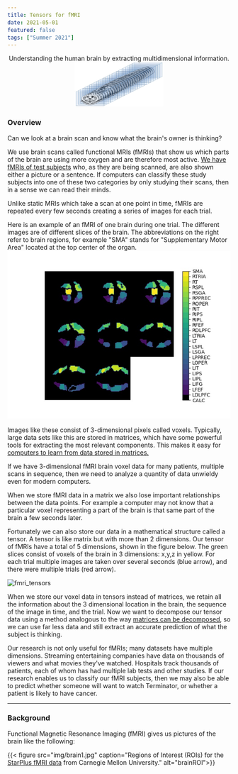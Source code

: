 ```yaml
---
title: Tensors for fMRI
date: 2021-05-01
featured: false
tags: ["Summer 2021"]
---
```


<p align="center">
Understanding the human brain by extracting multidimensional information.

 
<img width="200" height="100" src="img/tensor_neuroimaging_draft1.jpg">
</p>


<!--more-->

### Overview
Can we look at a brain scan and know what the brain's owner is thinking?

We use brain scans called functional MRIs (fMRIs) that show us which parts of the brain are using more oxygen and are therefore most active. [We have fMRIs of test subjects](http://www.cs.cmu.edu/afs/cs.cmu.edu/project/theo-81/www/)  who, as they are being scanned, are also shown either a picture or a sentence. If computers can classify these study subjects into one of these two categories by only studying their scans, then in a sense we can read their minds.

Unlike static MRIs which take a scan at one point in time, fMRIs are repeated every few seconds creating a series of images for each trial. 


Here is an example of an fMRI of one brain during one trial.  The different images are of different slices of the brain.  The abbreviations on the right refer to brain regions, for example "SMA" stands for "Supplementary Motor Area" located at the top center of the organ.  
![mainImage](img/brain1.jpg "brain1")


Images like these consist of 3-dimensional pixels called voxels.  Typically, large data sets like this are stored in matrices, which have some powerful tools for extracting the most relevant components.  This makes it easy for   [computers to learn from data stored in matrices.](https://youtu.be/LlKAna21fLE)

If we have 3-dimensional fMRI brain voxel data for many patients, multiple scans in sequence, then we need to analyze a quantity of data unwieldy even for modern computers.  

When we store fMRI data in a matrix we also lose important relationships between the data points.  For example a computer may not know that a particular voxel representing a part of the brain is that same part of the brain a few seconds later.    

Fortunately we can also store our data in a mathematical structure called a tensor.  A tensor is like matrix but with more than 2 dimensions.  Our tensor of fMRIs have a total of 5 dimensions, shown in the figure below.  The green slices consist of voxels of the brain in 3 dimensions: x,y,z in yellow.  For each trial multiple images are taken over several seconds (blue arrow), and there were multiple trials (red arrow).  

<img width="968" alt="fmri_tensors" src="https://user-images.githubusercontent.com/50922545/125823220-5141e5bd-206c-4cd2-8dc7-5f082c475702.png">

When we store our voxel data in tensors instead of matrices, we retain all the information about the 3 dimensional location in the brain, the sequence of the image in time, and the trial.  Now we want to decompose our tensor data using a method analogous to the way [matrices can be decomposed](https://www.youtube.com/watch?v=DG7YTlGnCEo), so we can use far less data and still extract an accurate prediction of what the subject is thinking.

Our research is not only useful for fMRIs; many datasets have multiple dimensions.  Streaming entertaining companies have data on thousands of viewers and what movies they've watched.  Hospitals track thousands of patients, each of whom has had multiple lab tests and other studies.  If our research enables us to classify our fMRI subjects, then we may also be able to predict whether someone will want to watch Terminator, or whether a patient is likely to have cancer.  





---
### Background



Functional Magnetic Resonance Imaging (fMRI) gives us pictures of the brain like the following:


{{< figure src="img/brain1.jpg" caption="Regions of Interest (ROIs) for the [StarPlus fMRI data](http://www.cs.cmu.edu/afs/cs.cmu.edu/project/theo-81/www/) from Carnegie Mellon University." alt="brainROI">}}




